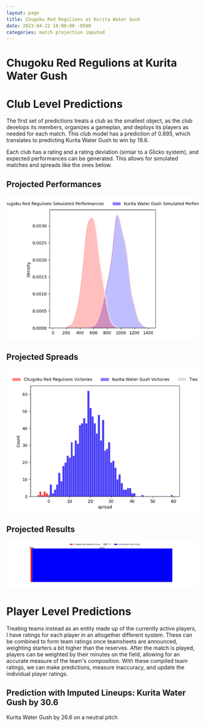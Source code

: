 ```yaml
---  
layout: page  
title: Chugoku Red Regulions at Kurita Water Gush  
date: 2023-04-22 18:00:00 -0500  
categories: match projection imputed  
---
```

# Chugoku Red Regulions at Kurita Water Gush

# Club Level Predictions


The first set of predictions treats a club as the smallest object, as the club develops its members, organizes a gameplan, and deploys its players as needed for each match. This club model has a prediction of 0.895, which translates to predicting Kurita Water Gush to win by 19.6.

Each club has a rating and a rating deviation (simiar to a Glicko system), and expected performances can be generated. This allows for simulated matches and spreads like the ones below.
## Projected Performances


![Projected Performances](plots/performances_2023-04-22-KuritaWaterGush-ChugokuRedRegulions.png)
## Projected Spreads


![Projected Spreads](plots/spreads_2023-04-22-KuritaWaterGush-ChugokuRedRegulions.png)
## Projected Results


![Projected Results](plots/resultbar_2023-04-22-KuritaWaterGush-ChugokuRedRegulions.png)
# Player Level Predictions


Treating teams instead as an entity made up of the currently active players, I have ratings for each player in an altogether different system. These can be combined to form team ratings once teamsheets are announced, weighting starters a bit higher than the reserves. After the match is played, players can be weighted by their minutes on the field, allowing for an accurate measure of the team's composition. With these compiled team ratings, we can make predictions, measure inaccuracy, and update the individual player ratings.
## Prediction with Imputed Lineups: Kurita Water Gush by 30.6


Kurita Water Gush by 26.6 on a neutral pitch

